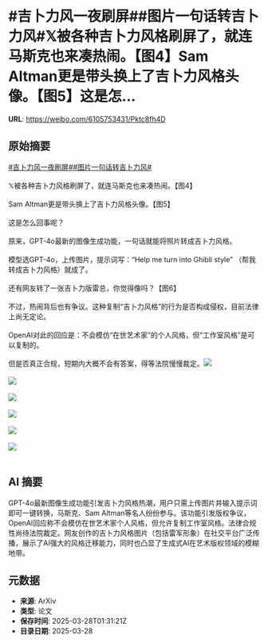 # #吉卜力风一夜刷屏##图片一句话转吉卜力风#𝕏被各种吉卜力风格刷屏了，就连马斯克也来凑热闹。【图4】Sam Altman更是带头换上了吉卜力风格头像。【图5】这是怎...

**URL**: https://weibo.com/6105753431/Pktc8fh4D

## 原始摘要

<a href="https://m.weibo.cn/search?containerid=231522type%3D1%26t%3D10%26q%3D%23%E5%90%89%E5%8D%9C%E5%8A%9B%E9%A3%8E%E4%B8%80%E5%A4%9C%E5%88%B7%E5%B1%8F%23&amp;extparam=%23%E5%90%89%E5%8D%9C%E5%8A%9B%E9%A3%8E%E4%B8%80%E5%A4%9C%E5%88%B7%E5%B1%8F%23" data-hide=""><span class="surl-text">#吉卜力风一夜刷屏#</span></a><a href="https://m.weibo.cn/search?containerid=231522type%3D1%26t%3D10%26q%3D%23%E5%9B%BE%E7%89%87%E4%B8%80%E5%8F%A5%E8%AF%9D%E8%BD%AC%E5%90%89%E5%8D%9C%E5%8A%9B%E9%A3%8E%23&amp;extparam=%23%E5%9B%BE%E7%89%87%E4%B8%80%E5%8F%A5%E8%AF%9D%E8%BD%AC%E5%90%89%E5%8D%9C%E5%8A%9B%E9%A3%8E%23" data-hide=""><span class="surl-text">#图片一句话转吉卜力风#</span></a><br><br>𝕏被各种吉卜力风格刷屏了，就连马斯克也来凑热闹。【图4】<br><br>Sam Altman更是带头换上了吉卜力风格头像。【图5】<br><br>这是怎么回事呢？<br><br>原来，GPT-4o最新的图像生成功能，一句话就能将照片转成吉卜力风格。<br><br>模型选GPT-4o，上传图片，提示词写：“Help me turn into Ghibli style” （帮我转成吉卜力风格）就成了。<br><br>还有网友转了一张吉卜力版雷总，你觉得像吗？【图6】<br><br>不过，热闹背后也有争议。这种复制“吉卜力风格”的行为是否构成侵权，目前法律上尚无定论。<br><br>OpenAI对此的回应是：不会模仿“在世艺术家”的个人风格，但“工作室风格”是可以复制的。<br><br>但是否真正合规，短期内大概不会有答案，得等法院慢慢裁定。<img style="" src="https://tvax2.sinaimg.cn/large/006Fd7o3gy1hzvf860qhqj30h80fd10d.jpg" referrerpolicy="no-referrer"><br><br><img style="" src="https://tvax2.sinaimg.cn/large/006Fd7o3gy1hzvf86yotjj30h90d0tf9.jpg" referrerpolicy="no-referrer"><br><br><img style="" src="https://tvax3.sinaimg.cn/large/006Fd7o3gy1hzvf88wa8jj30h80f2tfz.jpg" referrerpolicy="no-referrer"><br><br><img style="" src="https://tvax1.sinaimg.cn/large/006Fd7o3gy1hzvf8blrs9j30y80zkkbt.jpg" referrerpolicy="no-referrer"><br><br><img style="" src="https://tvax3.sinaimg.cn/large/006Fd7o3gy1hzvf8bc1wzj30ik0g0771.jpg" referrerpolicy="no-referrer"><br><br><img style="" src="https://tvax4.sinaimg.cn/large/006Fd7o3gy1hzvf8dk4oaj31km16o4qp.jpg" referrerpolicy="no-referrer"><br><br>

## AI 摘要

GPT-4o最新图像生成功能引发吉卜力风格热潮，用户只需上传图片并输入提示词即可一键转换，马斯克、Sam Altman等名人纷纷参与。该功能引发版权争议，OpenAI回应称不会模仿在世艺术家个人风格，但允许复制工作室风格。法律合规性尚待法院裁定。网友创作的吉卜力风格图片（包括雷军形象）在社交平台广泛传播，展示了AI强大的风格迁移能力，同时也凸显了生成式AI在艺术版权领域的模糊地带。

## 元数据

- **来源**: ArXiv
- **类型**: 论文
- **保存时间**: 2025-03-28T01:31:21Z
- **目录日期**: 2025-03-28

